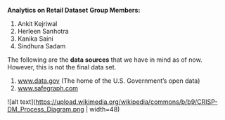 **Analytics on Retail Dataset**
**Group Members:**
1. Ankit Kejriwal
2. Herleen Sanhotra
3. Kanika Saini
4. Sindhura Sadam

The following are the **data sources** that we have in mind as of now. However, this is  not the final data set. 
1. www.data.gov (The home of the U.S. Government’s open data)
2. www.safegraph.com





![alt text](https://upload.wikimedia.org/wikipedia/commons/b/b9/CRISP-DM_Process_Diagram.png | width=48)